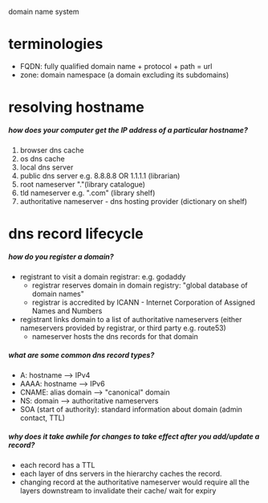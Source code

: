 domain name system
# terminologies
- FQDN: fully qualified domain name + protocol + path = url
- zone: domain namespace (a domain excluding its subdomains)


# resolving hostname
##### how does your computer get the IP address of a particular hostname?
1. browser dns cache
2.  os dns cache
3. local dns server
4. public dns server e.g. 8.8.8.8 OR 1.1.1.1 (librarian)
5. root nameserver "."(library catalogue)
6. tld nameserver e.g. ".com" (library shelf)
7. authoritative nameserver - dns hosting provider (dictionary on shelf)


# dns record lifecycle
##### how do you register a domain?
- registrant to visit a domain registrar: e.g. godaddy
	- registrar reserves domain in domain registry: "global database of domain names"
	- registrar is accredited by ICANN - Internet Corporation of Assigned Names and Numbers
- registrant links domain to a list of authoritative nameservers (either nameservers provided by registrar, or third party e.g. route53)
	- nameserver hosts the dns records for that domain

##### what are some common dns record types?
- A: hostname --> IPv4
- AAAA: hostname --> IPv6
- CNAME: alias domain --> "canonical" domain
- NS: domain --> authoritative nameservers
- SOA (start of authority): standard information about domain (admin contact, TTL)

##### why does it take awhile for changes to take effect after you add/update a record?
- each record has a TTL
- each layer of dns servers in the hierarchy caches the record.
- changing record at the authoritative nameserver would require all the layers downstream to invalidate their cache/ wait for expiry

